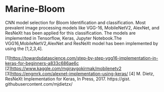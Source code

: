 # Marine-Bloom
CNN model selection for Bloom Identification and classification. Most prevalent image processing models like VGG-16, MobileNetV2, AlexNet, and ResNeXt has been applied for this classification. The models are implemented in Tensorflow, Keras, Jupyter Notebook.The VGG16,MobileNetV2,AlexNet and ResNeXt model has been implemented by using the [1,2,3,4].

[1]https://towardsdatascience.com/step-by-step-vgg16-implementation-in-keras-for-beginners-a833c686ae6c
[2]https://www.kaggle.com/mgiraygokirmak/mobilenetv2
[3]https://engmrk.com/alexnet-implementation-using-keras/
[4] M. Dietz, ResNeXt Implementation for Keras, In Press, 2017. https://gist.
githubusercontent.com/mjdietzx/
